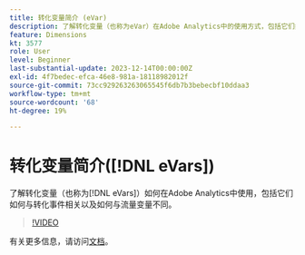 ```yaml
---
title: 转化变量简介 (eVar)
description: 了解转化变量（也称为eVar）在Adobe Analytics中的使用方式，包括它们如何与转化事件相关以及如何与流量变量不同。
feature: Dimensions
kt: 3577
role: User
level: Beginner
last-substantial-update: 2023-12-14T00:00:00Z
exl-id: 4f7bedec-efca-46e8-981a-18118982012f
source-git-commit: 73cc929263263065545f6db7b3bebecbf10ddaa3
workflow-type: tm+mt
source-wordcount: '68'
ht-degree: 19%

---
```


# 转化变量简介([!DNL eVars])

了解转化变量（也称为[!DNL eVars]）如何在Adobe Analytics中使用，包括它们如何与转化事件相关以及如何与流量变量不同。

>[!VIDEO](https://video.tv.adobe.com/v/3429027/?quality=12&learn=on&captions=chi_hans)

有关更多信息，请访问[文档](https://experienceleague.adobe.com/docs/analytics/components/dimensions/evar.html?lang=zh-Hans)。
